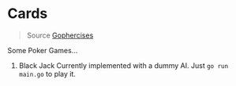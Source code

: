 # Cards

> Source [Gophercises](https://courses.calhoun.io/lessons/les_goph_54)

Some Poker Games...

1. Black Jack
   Currently implemented with a dummy AI. Just `go run main.go` to play it.